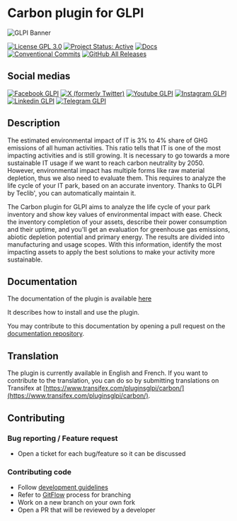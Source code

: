 # Carbon plugin for GLPI

![GLPI Banner](https://user-images.githubusercontent.com/29282308/31666160-8ad74b1a-b34b-11e7-839b-043255af4f58.png)

[![License GPL 3.0](https://img.shields.io/badge/License-GPL%203.0-blue.svg)](https://github.com/pluginsGLPI/carbon/blob/main/LICENSE)
[![Project Status: Active](http://www.repostatus.org/badges/latest/active.svg)](http://www.repostatus.org/#active)
[![Docs](https://img.shields.io/badge/docs-readthedocs-brightgreen)](https://glpi-plugins.readthedocs.io/en/latest/carbon/index.html)
[![Conventional Commits](https://img.shields.io/badge/Conventional%20Commits-1.0.0-yellow.svg)](https://conventionalcommits.org)
[![GitHub All Releases](https://img.shields.io/github/downloads/PluginsGLPI/carbon/total)](https://github.com/pluginsGLPI/carbon/releases)


## Social medias

[![Facebook GLPI](https://img.shields.io/badge/Facebook-GLPI-1877F2.svg)](https://www.facebook.com/glpiproject/)
[![X (formerly Twitter)](https://img.shields.io/badge/Twitter-GLPI%20Project-26A2FA.svg)](https://x.com/GLPI_PROJECT)
[![Youtube GLPI](https://img.shields.io/badge/Youtube-GLPI-FF0033.svg)](https://www.youtube.com/channel/UCoIMi7aKeIvQRxi7ggd6VNA)
[![Instagram GLPI](https://img.shields.io/badge/Instagram-GLPI-E1306C.svg)](https://www.instagram.com/glpi_project/)
[![Linkedin GLPI](https://img.shields.io/badge/Linkedin-GLPI-0A66C2.svg)](https://www.linkedin.com/products/teclib-glpi/)
[![Telegram GLPI](https://img.shields.io/badge/Telegram-GLPI-blue.svg)](https://t.me/glpien)


## Description

The estimated environmental impact of IT is 3% to 4% share of GHG emissions of all human activities. This ratio tells that IT is one of the most impacting activities and is still growing. It is necessary to go towards a more sustainable IT usage if we want to reach carbon neutrality by 2050. However, environmental impact has multiple forms like raw material depletion, thus we also need to evaluate them. This requires to analyze the life cycle of your IT park, based on an accurate inventory. Thanks to GLPI by Teclib', you can automatically maintain it.

The Carbon plugin for GLPI aims to analyze the life cycle of your park inventory and show key values of environmental impact with ease. Check the inventory completion of your assets, describe their power consumption and their uptime, and you'll get an evaluation for greenhouse gas emissions, abiotic depletion potential and primary energy. The results are divided into manufacturing and usage scopes. With this information, identify the most impacting assets to apply the best solutions to make your activity more sustainable.


## Documentation

The documentation of the plugin is available [here](https://glpi-plugins.readthedocs.io/en/latest/carbon/index.html)

It describes how to install and use the plugin.

You may contribute to this documentation by opening a pull request on the [documentation repository](https://github.com/pluginsGLPI/doc).


## Translation

The plugin is currently available in English and French. If you want to contribute to the translation, you can do so by submitting translations on Transifex at [https://www.transifex.com/pluginsglpi/carbon/](https://www.transifex.com/pluginsglpi/carbon/).


## Contributing


### Bug reporting / Feature request

* Open a ticket for each bug/feature so it can be discussed


### Contributing code

* Follow [development guidelines](http://glpi-developer-documentation.readthedocs.io/en/latest/plugins/index.html)
* Refer to [GitFlow](http://git-flow.readthedocs.io/) process for branching
* Work on a new branch on your own fork
* Open a PR that will be reviewed by a developer
